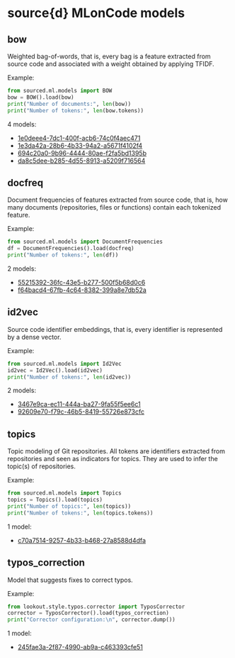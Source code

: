 source{d} MLonCode models
=========================

## bow
Weighted bag-of-words, that is, every bag is a feature extracted from source code and associated with a weight obtained by applying TFIDF.

Example:

```python
from sourced.ml.models import BOW
bow = BOW().load(bow)
print("Number of documents:", len(bow))
print("Number of tokens:", len(bow.tokens))
```

4 models:

*  [1e0deee4-7dc1-400f-acb6-74c0f4aec471](/bow/1e0deee4-7dc1-400f-acb6-74c0f4aec471.md)
* <default> [1e3da42a-28b6-4b33-94a2-a5671f4102f4](/bow/1e3da42a-28b6-4b33-94a2-a5671f4102f4.md)
*  [694c20a0-9b96-4444-80ae-f2fa5bd1395b](/bow/694c20a0-9b96-4444-80ae-f2fa5bd1395b.md)
*  [da8c5dee-b285-4d55-8913-a5209f716564](/bow/da8c5dee-b285-4d55-8913-a5209f716564.md)

## docfreq
Document frequencies of features extracted from source code, that is, how many documents (repositories, files or functions) contain each tokenized feature.

Example:

```python
from sourced.ml.models import DocumentFrequencies
df = DocumentFrequencies().load(docfreq)
print("Number of tokens:", len(df))
```

2 models:

*  [55215392-36fc-43e5-b277-500f5b68d0c6](/docfreq/55215392-36fc-43e5-b277-500f5b68d0c6.md)
* <default> [f64bacd4-67fb-4c64-8382-399a8e7db52a](/docfreq/f64bacd4-67fb-4c64-8382-399a8e7db52a.md)

## id2vec
Source code identifier embeddings, that is, every identifier is represented by a dense vector.

Example:

```python
from sourced.ml.models import Id2Vec
id2vec = Id2Vec().load(id2vec)
print("Number of tokens:", len(id2vec))
```

2 models:

*  [3467e9ca-ec11-444a-ba27-9fa55f5ee6c1](/id2vec/3467e9ca-ec11-444a-ba27-9fa55f5ee6c1.md)
* <default> [92609e70-f79c-46b5-8419-55726e873cfc](/id2vec/92609e70-f79c-46b5-8419-55726e873cfc.md)

## topics
Topic modeling of Git repositories. All tokens are identifiers extracted from repositories and seen as indicators for topics. They are used to infer the topic(s) of repositories.

Example:

```python
from sourced.ml.models import Topics
topics = Topics().load(topics)
print("Number of topics:", len(topics))
print("Number of tokens:", len(topics.tokens))
```

1 model:

* <default> [c70a7514-9257-4b33-b468-27a8588d4dfa](/topics/c70a7514-9257-4b33-b468-27a8588d4dfa.md)

## typos_correction
Model that suggests fixes to correct typos.

Example:

```python
from lookout.style.typos.corrector import TyposCorrector
corrector = TyposCorrector().load(typos_correction)
print("Corrector configuration:\n", corrector.dump())
```

1 model:

* <default> [245fae3a-2f87-4990-ab9a-c463393cfe51](/typos_correction/245fae3a-2f87-4990-ab9a-c463393cfe51.md)
